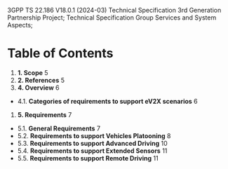 3GPP TS 22.186 V18.0.1 (2024-03)
Technical Specification
3rd Generation Partnership Project;
Technical Specification Group Services and System Aspects;

# Table of Contents

1. **1. Scope**                                                       5
1. **2. References**                                                  5
1. **4. Overview**                                                    6
  - 4.1. **Categories of requirements to support eV2X scenarios**      6
1. **5. Requirements**                                                7
  - 5.1. **General Requirements**                                      7
  - 5.2. **Requirements to support Vehicles Platooning**               8
  - 5.3. **Requirements to support Advanced Driving**                  10
  - 5.4. **Requirements to support Extended Sensors**                  11
  - 5.5. **Requirements to support Remote Driving**                    11
